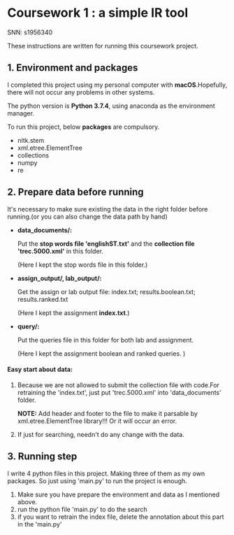 # Coursework 1  : a simple IR tool

SNN: s1956340

These instructions are written for running this coursework project.

##  1. Environment and packages

I completed this project using my personal computer with **macOS**.Hopefully, there will not occur any problems in other systems.

The python version is **Python 3.7.4**, using anaconda as the environment manager.

To run this project, below **packages** are compulsory.

- nltk.stem
- xml.etree.ElementTree
- collections 
- numpy
- re

## 2. Prepare data before running

It's necessary to make sure existing the data in the right folder before running.(or you can also change the data path by hand)

- **data_documents/:** 

  Put the **stop words file 'englishST.txt'** and the **collection file 'trec.5000.xml'** in this folder.

  (Here I kept the stop words file in this folder.)

- **assign_output/, lab_output/:**

  Get the assign or lab output file: index.txt; results.boolean.txt; results.ranked.txt

  (Here I kept the assignment **index.txt**.)

- **query/:**

  Put the queries file in this folder for both lab and assignment.

  (Here I kept the assignment boolean and ranked queries. )

#### Easy start about data:

1. Because we are not allowed to submit the collection file with code.For retraining the 'index.txt', just put  'trec.5000.xml' into 'data_documents' folder. 

   **NOTE:**  Add header <roots> and footer </roots> to the file to make it parsable by xml.etree.ElementTree library!!! Or it will occur an error.

2. If just for searching, needn't do any change with the data.

## 3. Running step

I write 4 python files in this project. Making three of them as my own packages. So just using 'main.py' to run the project is enough.

1. Make sure you have prepare the environment and data as I mentioned above.
2. run the python file 'main.py' to do the search
3. if you want to retrain the index file, delete the annotation about this part in the 'main.py'






